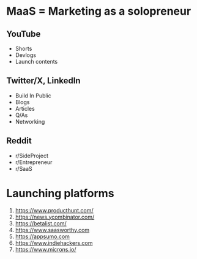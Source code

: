# MaaS = Marketing as a solopreneur

## YouTube
- Shorts
- Devlogs
- Launch contents

## Twitter/X, LinkedIn
- Build In Public
- Blogs
- Articles
- Q/As
- Networking

## Reddit
- r/SideProject
- r/Entrepreneur
- r/SaaS

# Launching platforms
1. https://www.producthunt.com/
2. https://news.ycombinator.com/
3. https://betalist.com/
4. https://www.saasworthy.com
5. https://appsumo.com
7. https://www.indiehackers.com
8. https://www.microns.io/
